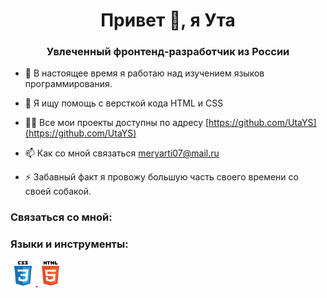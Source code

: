 <h1 align="center"> Привет 👋, я Ута</h1>
<h3 align="center"> Увлеченный фронтенд-разработчик из России</h3>

- 🔭 В настоящее время я работаю над изучением языков программирования.

- 🤝 Я ищу помощь с  версткой кода HTML и CSS

- 👨‍💻 Все мои проекты доступны по адресу [https://github.com/UtaYS](https://github.com/UtaYS)

- 📫 Как со мной связаться meryarti07@mail.ru

- ⚡ Забавный факт  я провожу большую часть своего времени со своей собакой.

<h3 align="left"> Связаться со мной: </h3>
<p align="left">
</p>

<h3 align="left"> Языки и инструменты: </h3>
<p align="left"> <a href="https://www.w3schools.com/css/" target="_blank" rel="noreferrer"> <img src="https://raw.githubusercontent.com/devicons/devicon/master/icons/css3/css3-original-wordmark.svg" alt="css3" width="40" height="40" /> </a> <a href="https://www.w3.org/html/" target="_blank" rel="noreferrer"> <img src="https://raw.githubusercontent.com/devicons/devicon/master/icons/html5/html5-original-wordmark.svg" alt="html5" width="40" height="40"/> </a> </p>
